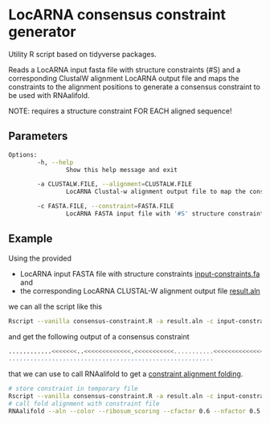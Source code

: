 # LocARNA consensus constraint generator

Utility R script based on tidyverse packages.

Reads a LocARNA input fasta file with structure constraints (#S)
and a corresponding ClustalW alignment LocARNA output file
and maps the constraints to the alignment positions to
generate a consensus constraint to be used with RNAalifold.

NOTE: requires a structure constraint FOR EACH aligned sequence!

## Parameters

```sh
Options:
        -h, --help
                Show this help message and exit

        -a CLUSTALW.FILE, --alignment=CLUSTALW.FILE
                LocARNA Clustal-w alignment output file to map the constaints to

        -c FASTA.FILE, --constraint=FASTA.FILE
                LocARNA FASTA input file with '#S' structure constraints used to generate the alignment
```

## Example

Using the provided 

- LocARNA input FASTA file with structure constraints [input-constraints.fa](input-constraints.fa) and
- the corresponding LocARNA CLUSTAL-W alignment output file [result.aln](result.aln)

we can all the script like this

```sh
Rscript --vanilla consensus-constraint.R -a result.aln -c input-constraints.fa
```

and get the following output of a consensus constraint

```sh
............<<<<<<<..<<<<<<<<<<<<<.<<<<<<<<<<<...........<<<<<<<<<<<<<<.<<<<<(((((<<<<<<<.....<<<<...........................<<<<<<...........................>>>>>>>>>>..>>>>>.....>>>>)))))..>>>>...>>>>>>>>>>>>>>>>>>>>.>>.>>>>>>>>>>>.......>>>.......>>>>>>>.>>>>>>.....
.........................................................
```

that we can use to call RNAalifold to get a [constraint alignment folding](https://www.tbi.univie.ac.at/RNA/ViennaRNA/refman/man/RNAalifold.html#structure-constraints).

```sh
# store constraint in temporary file
Rscript --vanilla consensus-constraint.R -a result.aln -c input-constraints.fa > result.con
# call fold alignment with constraint file
RNAalifold --aln --color --ribosum_scoring --cfactor 0.6 --nfactor 0.5 --mis -t 0 --constraint=result.con result.aln
```
